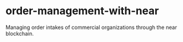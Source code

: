 # order-management-with-near
Managing order intakes of commercial organizations through the near blockchain.
